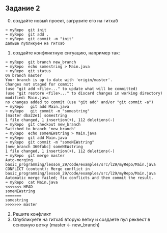 ## Задание 2

0. создайте новый проект, загрузите его на гитхаб

```text
➜ myRepo  git init
➜ myRepo  git add .
➜ myRepo  git commit -m "init"
дальше публикуем на гитхаб
```

1. создайте конфликтную ситуацию, например так:

```text
➜ myRepo  git branch new_branch
➜ myRepo  echo somestring > Main.java
➜ myRepo  git status
On branch master
Your branch is up to date with 'origin/master'.
Changes not staged for commit:
(use "git add <file>..." to update what will be committed)
(use "git restore <file>..." to discard changes in working directory)
modified: Main.java
no changes added to commit (use "git add" and/or "git commit -a")
➜ myRepo   git add Main.java
➜ myRepo   git commit -m "somestring"
[master dba22e1] somestring
1 file changed, 1 insertion(+), 112 deletions(-)
➜ myRepo  git checkout new_branch
Switched to branch 'new_branch'
➜ myRepo  echo someNEWstring > Main.java
➜ myRepo  git add Main.java
➜ myRepo  git commit -m "someNEWstring"
[new_branch 360fabc] someNEWstring
1 file changed, 1 insertion(+), 112 deletions(-)
➜ myRepo  git merge master
Auto-merging
basic_programming/lesson_29/code/examples/src/l29/myRepo/Main.java
CONFLICT (content): Merge conflict in
basic_programming/lesson_29/code/examples/src/l29/myRepo/Main.java
Automatic merge failed; fix conflicts and then commit the result.
➜ myRepo  cat Main.java
<<<<<<< HEAD
someNEWstring
=======
somestring
>>>>>>> master
```

2. Решите конфликт
3. Опубликуете на гитхаб вторую ветку и создаете пул реквест в основную ветку (master <- new_branch)
